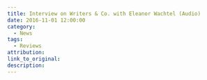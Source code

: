 ```yaml
---
title: Interview on Writers & Co. with Eleanor Wachtel (Audio)
date: 2016-11-01 12:00:00
category:
  - News
tags:
  - Reviews
attribution:
link_to_original:
description:
---
```

